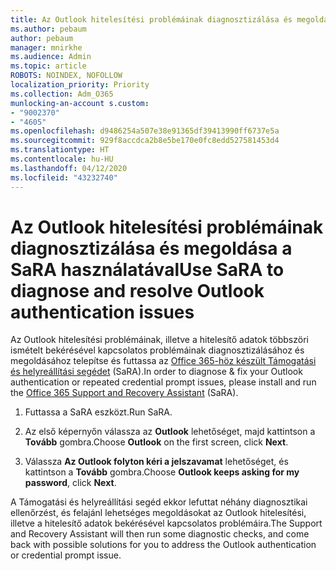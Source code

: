 ```yaml
---
title: Az Outlook hitelesítési problémáinak diagnosztizálása és megoldása a SaRA használatával
ms.author: pebaum
author: pebaum
manager: mnirkhe
ms.audience: Admin
ms.topic: article
ROBOTS: NOINDEX, NOFOLLOW
localization_priority: Priority
ms.collection: Adm_O365
munlocking-an-account s.custom:
- "9002370"
- "4605"
ms.openlocfilehash: d9486254a507e38e91365df39413990ff6737e5a
ms.sourcegitcommit: 929f8accdca2b8e5be170e0fc8edd527581453d4
ms.translationtype: HT
ms.contentlocale: hu-HU
ms.lasthandoff: 04/12/2020
ms.locfileid: "43232740"
---
```

# <a name="use-sara-to-diagnose-and-resolve-outlook-authentication-issues"></a><span data-ttu-id="399b8-102">Az Outlook hitelesítési problémáinak diagnosztizálása és megoldása a SaRA használatával</span><span class="sxs-lookup"><span data-stu-id="399b8-102">Use SaRA to diagnose and resolve Outlook authentication issues</span></span>

<span data-ttu-id="399b8-103">Az Outlook hitelesítési problémáinak, illetve a hitelesítő adatok többszöri ismételt bekérésével kapcsolatos problémáinak diagnosztizálásához és megoldásához telepítse és futtassa az [Office 365-höz készült Támogatási és helyreállítási segédet](https://diagnostics.office.com/#/) (SaRA).</span><span class="sxs-lookup"><span data-stu-id="399b8-103">In order to diagnose & fix your Outlook authentication or repeated credential prompt issues, please install and run the [Office 365 Support and Recovery Assistant](https://diagnostics.office.com/#/) (SaRA).</span></span>

1. <span data-ttu-id="399b8-104">Futtassa a SaRA eszközt.</span><span class="sxs-lookup"><span data-stu-id="399b8-104">Run SaRA.</span></span>

2. <span data-ttu-id="399b8-105">Az első képernyőn válassza az **Outlook** lehetőséget, majd kattintson a **Tovább** gombra.</span><span class="sxs-lookup"><span data-stu-id="399b8-105">Choose **Outlook** on the first screen, click **Next**.</span></span>

3. <span data-ttu-id="399b8-106">Válassza **Az Outlook folyton kéri a jelszavamat** lehetőséget, és kattintson a **Tovább** gombra.</span><span class="sxs-lookup"><span data-stu-id="399b8-106">Choose **Outlook keeps asking for my password**, click **Next**.</span></span>

<span data-ttu-id="399b8-107">A Támogatási és helyreállítási segéd ekkor lefuttat néhány diagnosztikai ellenőrzést, és felajánl lehetséges megoldásokat az Outlook hitelesítési, illetve a hitelesítő adatok bekérésével kapcsolatos problémáira.</span><span class="sxs-lookup"><span data-stu-id="399b8-107">The Support and Recovery Assistant will then run some diagnostic checks, and come back with possible solutions for you to address the Outlook authentication or credential prompt issue.</span></span>
